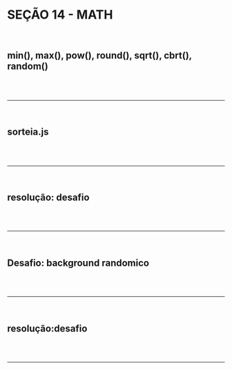 # SEÇÃO 14 - MATH

<br>

## min(), max(), pow(), round(), sqrt(), cbrt(), random()
<br>

<br>
<hr>
<br>

## sorteia.js
<br>

<br>
<hr>
<br>

## resolução: desafio
<br>

<br>
<hr>
<br>

## Desafio: background randomico
<br>

<br>
<hr>
<br>

## resolução:desafio
<br>

<br>
<hr>
<br>